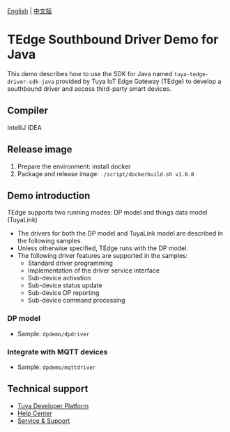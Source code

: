 [English](README.md) | [中文版](README_CN.md)

# TEdge Southbound Driver Demo for Java

This demo describes how to use the SDK for Java named `tuya-tedge-driver-sdk-java` provided by Tuya IoT Edge Gateway (TEdge) to develop a southbound driver and access third-party smart devices.

## Compiler

IntelliJ IDEA

## Release image

1. Prepare the environment: install docker
2. Package and release image: `./script/dockerbuild.sh v1.0.0`

## Demo introduction

TEdge supports two running modes: DP model and things data model (TuyaLink)
* The drivers for both the DP model and TuyaLink model are described in the following samples.
* Unless otherwise specified, TEdge runs with the DP model.
* The following driver features are supported in the samples:
    - Standard driver programming
    - Implementation of the driver service interface
    - Sub-device activation
    - Sub-device status update
    - Sub-device DP reporting
    - Sub-device command processing

### DP model

* Sample: `dpdemo/dpdriver`

### Integrate with MQTT devices

* Sample: `dpdemo/mqttdriver`

## Technical support

- [Tuya Developer Platform](https://developer.tuya.com/)
- [Help Center](https://support.tuya.com/en/help)
- [Service & Support](https://service.console.tuya.com/)